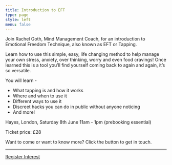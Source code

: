 ```yaml
---
title: Introduction to EFT
type: page
style: left
menu: false
---
```

Join Rachel Goth, Mind Management Coach, for an introduction to Emotional Freedom Technique, also known as EFT or Tapping. 

Learn how to use this simple, easy, life changing method to help manage your own stress, anxiety, over thinking, worry and even food cravings! Once learned this is a tool you’ll find yourself coming back to again and again, it’s so versatile.

Y﻿ou will learn - 

* W﻿hat tapping is and how it works
* W﻿here and when to use it
* D﻿ifferent ways to use it
* D﻿iscreet hacks you can do in public without anyone noticing
* A﻿nd more!

Hayes, London, Saturday 8th June 11am - 1pm (prebooking essential)

Ticket price: £28

W﻿ant to come or want to know more? Click the button to get in touch.

- - -

<a class="cta" href="mailto:rachel@rachelgoth.com">Register Interest</a>